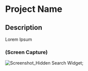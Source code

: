 # Project Name

## Description
Lorem Ipsum

### (Screen Capture)
![Screenshot_Hidden Search Widget](#);